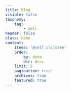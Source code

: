 ```yaml
---
title: Blog
visible: false
taxonomy:
    tag:
        - well
header: false
class: home
content:
    items: '@self.children'
    order:
        by: date
        dir: desc
    limit: 5
    pagination: true
    archives: true
    featured: true
---
```



